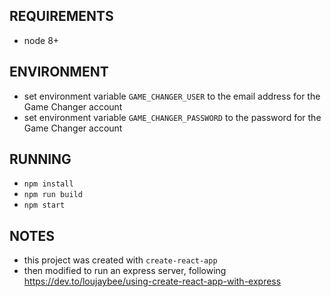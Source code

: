 ## REQUIREMENTS
- node 8+

## ENVIRONMENT
- set environment variable `GAME_CHANGER_USER` to the email address for the Game Changer account
- set environment variable `GAME_CHANGER_PASSWORD` to the password for the Game Changer account

## RUNNING
- `npm install`
- `npm run build`
- `npm start`

## NOTES
- this project was created with `create-react-app`
- then modified to run an express server, following https://dev.to/loujaybee/using-create-react-app-with-express
